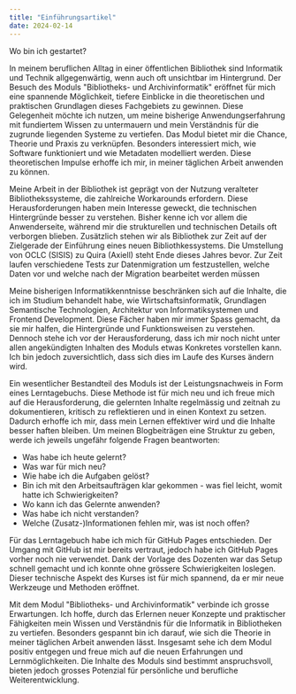 ```yaml
---
title: "Einführungsartikel"
date: 2024-02-14
---
```


Wo bin ich gestartet?

In meinem beruflichen Alltag in einer öffentlichen Bibliothek sind Informatik und Technik allgegenwärtig, wenn auch oft unsichtbar im Hintergrund. Der Besuch des Moduls "Bibliotheks- und Archivinformatik" eröffnet für mich eine spannende Möglichkeit, tiefere Einblicke in die theoretischen und praktischen Grundlagen dieses Fachgebiets zu gewinnen. Diese Gelegenheit möchte ich nutzen, um meine bisherige Anwendungserfahrung mit fundiertem Wissen zu untermauern und mein Verständnis für die zugrunde liegenden Systeme zu vertiefen. Das Modul bietet mir die Chance, Theorie und Praxis zu verknüpfen. Besonders interessiert mich, wie Software funktioniert und wie Metadaten modelliert werden. Diese theoretischen Impulse erhoffe ich mir, in meiner täglichen Arbeit anwenden zu können.

Meine Arbeit in der Bibliothek ist geprägt von der Nutzung veralteter Bibliothekssysteme, die zahlreiche Workarounds erfordern. Diese Herausforderungen haben mein Interesse geweckt, die technischen Hintergründe besser zu verstehen. Bisher kenne ich vor allem die Anwenderseite, während mir die strukturellen und technischen Details oft verborgen blieben. Zusätzlich stehen wir als Bibliothek zur Zeit auf der Zielgerade der Einführung eines neuen Bibliothkessystems. Die Umstellung von OCLC (SISIS) zu Quira (Axiell) steht Ende dieses Jahres bevor. Zur Zeit laufen verschiedene Tests zur Datenmigration um festzustellen, welche Daten vor und welche nach der Migration bearbeitet werden müssen

Meine bisherigen Informatikkenntnisse beschränken sich auf die Inhalte, die ich im Studium behandelt habe, wie Wirtschaftsinformatik, Grundlagen Semantische Technologien, Architektur von Informatiksystemen und Frontend Development. Diese Fächer haben mir immer Spass gemacht, da sie mir halfen, die Hintergründe und Funktionsweisen zu verstehen. Dennoch stehe ich vor der Herausforderung, dass ich mir noch nicht unter allen angekündigten Inhalten des Moduls etwas Konkretes vorstellen kann. Ich bin jedoch zuversichtlich, dass sich dies im Laufe des Kurses ändern wird.

Ein wesentlicher Bestandteil des Moduls ist der Leistungsnachweis in Form eines Lerntagebuchs. Diese Methode ist für mich neu und ich freue mich auf die Herausforderung, die gelernten Inhalte regelmässig und zeitnah zu dokumentieren, kritisch zu reflektieren und in einen Kontext zu setzen. Dadurch erhoffe ich mir, dass mein Lernen effektiver wird und die Inhalte besser haften bleiben. Um meinen Blogbeiträgen eine Struktur zu geben, werde ich jeweils ungefähr folgende Fragen beantworten:

- Was habe ich heute gelernt?
- Was war für mich neu?
- Wie habe ich die Aufgaben gelöst?
- Bin ich mit den Arbeitsaufträgen klar gekommen - was fiel leicht, womit hatte ich Schwierigkeiten?
- Wo kann ich das Gelernte anwenden?
- Was habe ich nicht verstanden?
- Welche (Zusatz-)Informationen fehlen mir, was ist noch offen?

Für das Lerntagebuch habe ich mich für GitHub Pages entschieden. Der Umgang mit GitHub ist mir bereits vertraut, jedoch habe ich GitHub Pages vorher noch nie verwendet. Dank der Vorlage des Dozenten war das Setup schnell gemacht und ich konnte ohne grössere Schwierigkeiten loslegen. Dieser technische Aspekt des Kurses ist für mich spannend, da er mir neue Werkzeuge und Methoden eröffnet.

Mit dem Modul "Bibliotheks- und Archivinformatik" verbinde ich grosse Erwartungen. Ich hoffe, durch das Erlernen neuer Konzepte und praktischer Fähigkeiten mein Wissen und Verständnis für die Informatik in Bibliotheken zu vertiefen. Besonders gespannt bin ich darauf, wie sich die Theorie in meiner täglichen Arbeit anwenden lässt. Insgesamt sehe ich dem Modul positiv entgegen und freue mich auf die neuen Erfahrungen und Lernmöglichkeiten. Die Inhalte des Moduls sind bestimmt anspruchsvoll, bieten jedoch grosses Potenzial für persönliche und berufliche Weiterentwicklung.
